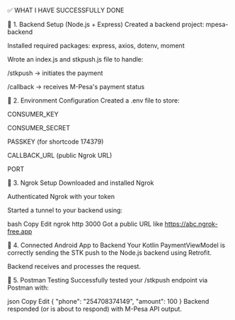 ✅ WHAT I HAVE SUCCESSFULLY DONE

🔹 1. Backend Setup (Node.js + Express)
Created a backend project: mpesa-backend

Installed required packages: express, axios, dotenv, moment

Wrote an index.js and stkpush.js file to handle:

/stkpush → initiates the payment

/callback → receives M-Pesa's payment status


🔹 2. Environment Configuration
Created a .env file to store:

CONSUMER_KEY

CONSUMER_SECRET

PASSKEY (for shortcode 174379)

CALLBACK_URL (public Ngrok URL)


PORT

🔹 3. Ngrok Setup
Downloaded and installed Ngrok

Authenticated Ngrok with your token

Started a tunnel to your backend using:

bash
Copy
Edit
ngrok http 3000
Got a public URL like https://abc.ngrok-free.app


🔹 4. Connected Android App to Backend
Your Kotlin PaymentViewModel is correctly sending the STK push to the Node.js backend using Retrofit.

Backend receives and processes the request.

🔹 5. Postman Testing
Successfully tested your /stkpush endpoint via Postman with:

json
Copy
Edit
{
  "phone": "254708374149",
  "amount": 100
}
Backend responded (or is about to respond) with M-Pesa API output.

